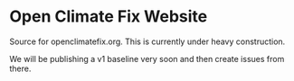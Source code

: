 # Open Climate Fix Website

Source for openclimatefix.org.
This is currently under heavy construction.

We will be publishing a v1 baseline very soon and then create issues from there.
